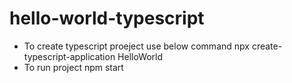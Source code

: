 # hello-world-typescript
- To create typescript proeject use below command
npx create-typescript-application HelloWorld
- To run project 
npm start
